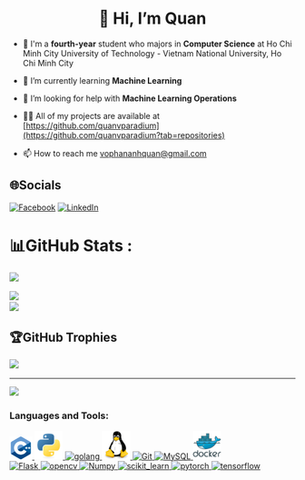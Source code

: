 <h1 align="center">👋 Hi, I’m Quan</h1>


<!--
**quanvparadium/quanvparadium** is a ✨ _special_ ✨ repository because its `README.md` (this file) appears on your GitHub profile.

Here are some ideas to get you started:

- 🔭 I’m currently working on ...
- 🌱 I’m currently learning ...
- 👯 I’m looking to collaborate on ...
- 🤔 I’m looking for help with ...
- 💬 Ask me about ...
- 📫 How to reach me: ...
- 😄 Pronouns: ...
- ⚡ Fun fact: ...
-->
- 🔭 I'm a **fourth-year** student who majors in **Computer Science** at Ho Chi Minh City University of Technology - Vietnam National University, Ho Chi Minh City
- 🌱 I’m currently learning **Machine Learning**
- 🤔 I’m looking for help with **Machine Learning Operations**
- 👨‍💻 All of my projects are available at [https://github.com/quanvparadium](https://github.com/quanvparadium?tab=repositories)

- 📫 How to reach me vophananhquan@gmail.com

## 🌐Socials
[![Facebook](https://img.shields.io/badge/Facebook-%231877F2.svg?logo=Facebook&logoColor=white)](https://facebook.com/anhquan.vophan.3) [![LinkedIn](https://img.shields.io/badge/LinkedIn-%230077B5.svg?logo=linkedin&logoColor=white)](https://linkedin.com/in/anhquanvp2612) 

# 📊GitHub Stats :
![](https://github-readme-stats.vercel.app/api?username=quanvparadium&theme=tokyonight&hide_border=true&include_all_commits=true&count_private=true)<br/>

![](https://github-readme-streak-stats.herokuapp.com/?user=quanvparadium&theme=tokyonight&hide_border=false)<br/>
![](https://github-readme-stats.vercel.app/api/top-langs/?username=quanvparadium&theme=tokyonight&hide_border=false&include_all_commits=false&count_private=false&layout=compact)

## 🏆GitHub Trophies
![](https://github-trophies.vercel.app/?username=quanvparadium&title=Follower,Commits,MultiLanguage,Repositories,Stars,Experience,PullRequest)


---
[![](https://visitcount.itsvg.in/api?id=quanvparadium&icon=0&color=0)](https://visitcount.itsvg.in)







<h3 align="left">Languages and Tools:</h3>
<p align="left">      
    <a href="https://www.w3schools.com/cpp/" target="_blank" rel="noreferrer"> 
        <img src="https://raw.githubusercontent.com/devicons/devicon/master/icons/cplusplus/cplusplus-original.svg" alt="cplusplus" width="40" height="40"/> 
    </a> 
    <a href="https://www.python.org" target="_blank" rel="noreferrer"> 
        <img src="https://raw.githubusercontent.com/devicons/devicon/master/icons/python/python-original.svg" alt="python" width="50" height="50"/> 
    </a> 
    <a href="https://go.dev/" target="_blank" rel="noreferrer"> 
        <img src="https://www.vectorlogo.zone/logos/golang/golang-ar21.svg" alt="golang" width="100" height="50"/> 
    </a> 
    <a href="https://www.linux.org/" target="_blank" rel="noreferrer"> 
        <img src="https://raw.githubusercontent.com/devicons/devicon/master/icons/linux/linux-original.svg" alt="linux" width="50" height="50"/> 
    </a>
    <a href="https://git-scm.com/" target="_blank" rel="noreferrer"> 
        <img src="https://www.vectorlogo.zone/logos/git-scm/git-scm-ar21.svg" alt="Git" width="100" height="50"/> 
    </a>
    <a href="https://dev.mysql.com/doc/" target="_blank" rel="noreferrer"> 
        <img src="https://www.vectorlogo.zone/logos/mysql/mysql-ar21.svg" alt="MySQL" width="100" height="50"/> 
    </a> 
    <a href="https://www.docker.com/" target="_blank" rel="noreferrer"> 
        <img src="https://raw.githubusercontent.com/devicons/devicon/master/icons/docker/docker-original-wordmark.svg" alt="docker" width="50" height="50"/> 
    </a><br>
    <!-- <a href="https://react.dev/" target="_blank" rel="noreferrer"> 
        <img src="https://www.vectorlogo.zone/logos/reactjs/reactjs-ar21.svg" alt="React" width="100" height="50"/> 
    </a> --> 
    <a href="https://flask.palletsprojects.com/en/3.0.x/tutorial/" target="_blank" rel="noreferrer"> 
        <img src="https://www.vectorlogo.zone/logos/pocoo_flask/pocoo_flask-ar21.svg" alt="Flask" width="100" height="50"/> 
    </a>
    <a href="https://opencv.org/" target="_blank" rel="noreferrer">     
        <img src="https://www.vectorlogo.zone/logos/opencv/opencv-ar21.svg" alt="opencv" width="100" height="50"/> 
    </a> 
    <a href="https://numpy.org/" target="_blank" rel="noreferrer">     
        <img src="https://www.vectorlogo.zone/logos/numpy/numpy-ar21.svg" alt="Numpy" width="100" height="50"/> 
    </a>     
    <a href="https://scikit-learn.org/" target="_blank" rel="noreferrer"> 
        <img src="https://upload.wikimedia.org/wikipedia/commons/0/05/Scikit_learn_logo_small.svg" alt="scikit_learn" width="50" height="50"/> 
    </a> 
    <a href="https://pytorch.org/" target="_blank" rel="noreferrer"> 
        <img src="https://www.vectorlogo.zone/logos/pytorch/pytorch-ar21.svg" alt="pytorch" width="100" height="50"/> 
    </a> 
    <a href="https://www.tensorflow.org" target="_blank" rel="noreferrer"> 
        <img src="https://www.vectorlogo.zone/logos/tensorflow/tensorflow-ar21.svg" alt="tensorflow" width="100" height="50"/> 
    </a> 
</p>



